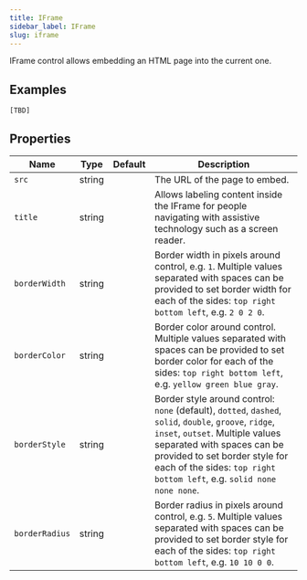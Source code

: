 ```yaml
---
title: IFrame
sidebar_label: IFrame
slug: iframe
---
```


IFrame control allows embedding an HTML page into the current one.

## Examples

```
[TBD]
```

## Properties

| Name           | Type     | Default  | Description |
| -------------- | -------- | -------- | ----------- |
| `src`          | string   |          | The URL of the page to embed. |
| `title`        | string   |          | Allows labeling content inside the IFrame for people navigating with assistive technology such as a screen reader. |
| `borderWidth`  | string   |          | Border width in pixels around control, e.g. `1`. Multiple values separated with spaces can be provided to set border width for each of the sides: `top right bottom left`, e.g. `2 0 2 0`. |
| `borderColor`  | string   |          | Border color around control. Multiple values separated with spaces can be provided to set border color for each of the sides: `top right bottom left`, e.g. `yellow green blue gray`. |
| `borderStyle`  | string   |          | Border style around control: `none` (default), `dotted`, `dashed`, `solid`, `double`, `groove`, `ridge`, `inset`, `outset`. Multiple values separated with spaces can be provided to set border style for each of the sides: `top right bottom left`, e.g. `solid none none none`. |
| `borderRadius` | string   |          | Border radius in pixels around control, e.g. `5`. Multiple values separated with spaces can be provided to set border style for each of the sides: `top right bottom left`, e.g. `10 10 0 0`. |